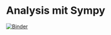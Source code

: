 # Analysis mit Sympy

[![Binder](https://mybinder.org/badge_logo.svg)](https://mybinder.org/v2/gh/uja-works/AnalysisMitSympy/HEAD)

